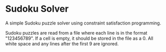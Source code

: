 # Sudoku Solver

A simple Sudoku puzzle solver using constraint satisfaction programming.

Sudoku puzzles are read from a file where each line is in the format "123456789". If a cell is empty, it should be stored in the file as a 0. All white space and any lines after the first 9 are ignored.

